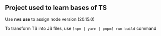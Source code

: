 ## Project used to learn bases of TS

Use **nvs use** to assign node version (20.15.0)

To transform TS into JS files, use `[npm | yarn | pnpm] run build` command
